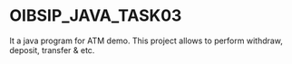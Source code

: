 # OIBSIP_JAVA_TASK03
It a java program for ATM demo. This project allows to perform withdraw, deposit, transfer &amp; etc.

